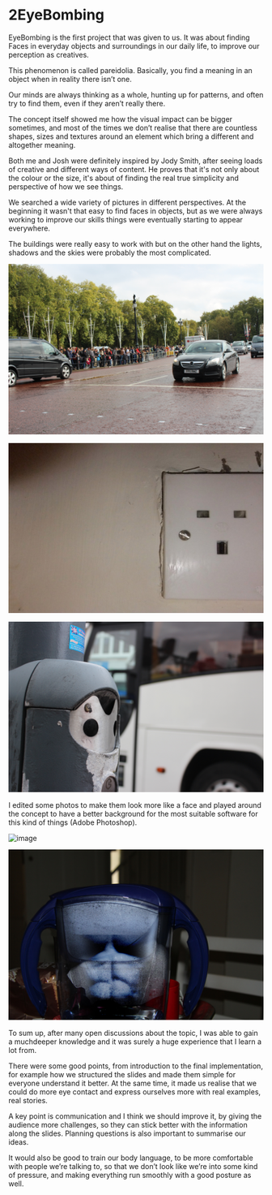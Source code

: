 # 2EyeBombing

EyeBombing is the first project that was given to us. It was about finding Faces in everyday objects and surroundings in our daily life, to improve our perception as creatives.

This phenomenon is called pareidolia. Basically, you find a meaning in an object when in reality there isn’t one.

Our minds are always thinking as a whole, hunting up for patterns, and often try to find them, even if they aren’t really there.

The concept itself showed me how the visual impact can be bigger sometimes, and most of the times we don’t realise that there are countless shapes, sizes and textures around an element which bring a different and altogether meaning.

Both me and Josh were definitely inspired by Jody Smith, after seeing loads of creative and different ways of content. He proves that it's not only about the colour or the size, it's about of finding the real true simplicity and perspective of how we see things.

We searched a wide variety of pictures in different perspectives. At the beginning it wasn't that easy to find faces in objects, but as we were always working to improve our skills things were eventually starting to appear everywhere.

The buildings were really easy to work with but on the other hand the lights, shadows and the skies were probably the most complicated.


![image](https://github.com/FranciscoJosh/2EyeBombing/blob/master/images/IMG_6209.JPG)

![image](https://github.com/FranciscoJosh/2EyeBombing/blob/master/images/IMG_6389.jpg)

![image](https://github.com/FranciscoJosh/2EyeBombing/blob/master/images/IMG_6384.JPG)

I edited some photos to make them look more like a face and played around the concept to have a better background for the most suitable software for this kind of things (Adobe Photoshop).

![image](https://github.com/FranciscoJosh/2EyeBombing/blob/master/images/edited/washingmachine.png)

![image](https://github.com/FranciscoJosh/2EyeBombing/blob/master/images/edited/water_filter.jpg)

To sum up, after many open discussions about the topic, I was able to gain a muchdeeper knowledge and it was surely a huge experience that I learn a lot from.

There were some good points, from introduction to the final implementation, for example how we structured the slides and made them simple for everyone understand it better. At the same time, it made us realise that we could do more eye contact and express ourselves more with real examples, real stories.

A key point is communication and I think we should improve it, by giving the audience more challenges, so they can stick better with the information along the slides. Planning questions is also important to summarise our ideas.

It would also be good to train our body language, to be more comfortable with people we’re talking to, so that we don’t look like we’re into some kind of pressure, and making everything run smoothly with a good posture as well.

